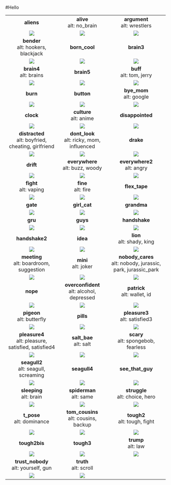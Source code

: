 #Hello

<!--START-->
||||
|:---:|:---:|:---:|
|**aliens**|**alive**<br>alt: no_brain|**argument**<br>alt: wrestlers|
|<a href='./templates/aliens.jpg' target='_blank'><img src='./templates/aliens.jpg' style='max-height:25vh'/></a>|<a href='./templates/alive.jpg' target='_blank'><img src='./templates/alive.jpg' style='max-height:25vh'/></a>|<a href='./templates/argument.jpg' target='_blank'><img src='./templates/argument.jpg' style='max-height:25vh'/></a>|
|**bender**<br>alt: hookers, blackjack|**born_cool**|**brain3**|
|<a href='./templates/bender.jpg' target='_blank'><img src='./templates/bender.jpg' style='max-height:25vh'/></a>|<a href='./templates/born_cool.jpg' target='_blank'><img src='./templates/born_cool.jpg' style='max-height:25vh'/></a>|<a href='./templates/brain3.jpg' target='_blank'><img src='./templates/brain3.jpg' style='max-height:25vh'/></a>|
|**brain4**<br>alt: brains|**brain5**|**buff**<br>alt: tom, jerry|
|<a href='./templates/brain4.jpg' target='_blank'><img src='./templates/brain4.jpg' style='max-height:25vh'/></a>|<a href='./templates/brain5.jpg' target='_blank'><img src='./templates/brain5.jpg' style='max-height:25vh'/></a>|<a href='./templates/buff.jpg' target='_blank'><img src='./templates/buff.jpg' style='max-height:25vh'/></a>|
|**burn**|**button**|**bye_mom**<br>alt: google|
|<a href='./templates/burn.jpg' target='_blank'><img src='./templates/burn.jpg' style='max-height:25vh'/></a>|<a href='./templates/button.jpg' target='_blank'><img src='./templates/button.jpg' style='max-height:25vh'/></a>|<a href='./templates/bye_mom.jpg' target='_blank'><img src='./templates/bye_mom.jpg' style='max-height:25vh'/></a>|
|**clock**|**culture**<br>alt: anime|**disappointed**|
|<a href='./templates/clock.jpg' target='_blank'><img src='./templates/clock.jpg' style='max-height:25vh'/></a>|<a href='./templates/culture.jpg' target='_blank'><img src='./templates/culture.jpg' style='max-height:25vh'/></a>|<a href='./templates/disappointed.jpg' target='_blank'><img src='./templates/disappointed.jpg' style='max-height:25vh'/></a>|
|**distracted**<br>alt: boyfried, cheating, girlfriend|**dont_look**<br>alt: ricky, mom, influenced|**drake**|
|<a href='./templates/distracted.jpg' target='_blank'><img src='./templates/distracted.jpg' style='max-height:25vh'/></a>|<a href='./templates/dont_look.jpg' target='_blank'><img src='./templates/dont_look.jpg' style='max-height:25vh'/></a>|<a href='./templates/drake.jpg' target='_blank'><img src='./templates/drake.jpg' style='max-height:25vh'/></a>|
|**drift**|**everywhere**<br>alt: buzz, woody|**everywhere2**<br>alt: angry|
|<a href='./templates/drift.jpg' target='_blank'><img src='./templates/drift.jpg' style='max-height:25vh'/></a>|<a href='./templates/everywhere.jpg' target='_blank'><img src='./templates/everywhere.jpg' style='max-height:25vh'/></a>|<a href='./templates/everywhere2.jpg' target='_blank'><img src='./templates/everywhere2.jpg' style='max-height:25vh'/></a>|
|**fight**<br>alt: vaping|**fine**<br>alt: fire|**flex_tape**|
|<a href='./templates/fight.jpg' target='_blank'><img src='./templates/fight.jpg' style='max-height:25vh'/></a>|<a href='./templates/fine.jpg' target='_blank'><img src='./templates/fine.jpg' style='max-height:25vh'/></a>|<a href='./templates/flex_tape.jpg' target='_blank'><img src='./templates/flex_tape.jpg' style='max-height:25vh'/></a>|
|**gate**|**girl_cat**|**grandma**|
|<a href='./templates/gate.jpg' target='_blank'><img src='./templates/gate.jpg' style='max-height:25vh'/></a>|<a href='./templates/girl_cat.jpg' target='_blank'><img src='./templates/girl_cat.jpg' style='max-height:25vh'/></a>|<a href='./templates/grandma.jpg' target='_blank'><img src='./templates/grandma.jpg' style='max-height:25vh'/></a>|
|**gru**|**guys**|**handshake**|
|<a href='./templates/gru.jpg' target='_blank'><img src='./templates/gru.jpg' style='max-height:25vh'/></a>|<a href='./templates/guys.jpg' target='_blank'><img src='./templates/guys.jpg' style='max-height:25vh'/></a>|<a href='./templates/handshake.jpg' target='_blank'><img src='./templates/handshake.jpg' style='max-height:25vh'/></a>|
|**handshake2**|**idea**|**lion**<br>alt: shady, king|
|<a href='./templates/handshake2.jpg' target='_blank'><img src='./templates/handshake2.jpg' style='max-height:25vh'/></a>|<a href='./templates/idea.jpg' target='_blank'><img src='./templates/idea.jpg' style='max-height:25vh'/></a>|<a href='./templates/lion.jpg' target='_blank'><img src='./templates/lion.jpg' style='max-height:25vh'/></a>|
|**meeting**<br>alt: boardroom, suggestion|**mini**<br>alt: joker|**nobody_cares**<br>alt: nobody, jurassic, park, jurassic_park|
|<a href='./templates/meeting.jpg' target='_blank'><img src='./templates/meeting.jpg' style='max-height:25vh'/></a>|<a href='./templates/mini.jpg' target='_blank'><img src='./templates/mini.jpg' style='max-height:25vh'/></a>|<a href='./templates/nobody_cares.jpg' target='_blank'><img src='./templates/nobody_cares.jpg' style='max-height:25vh'/></a>|
|**nope**|**overconfident**<br>alt: alcohol, depressed|**patrick**<br>alt: wallet, id|
|<a href='./templates/nope.jpg' target='_blank'><img src='./templates/nope.jpg' style='max-height:25vh'/></a>|<a href='./templates/overconfident.jpg' target='_blank'><img src='./templates/overconfident.jpg' style='max-height:25vh'/></a>|<a href='./templates/patrick.jpg' target='_blank'><img src='./templates/patrick.jpg' style='max-height:25vh'/></a>|
|**pigeon**<br>alt: butterfly|**pills**|**pleasure3**<br>alt: satisfied3|
|<a href='./templates/pigeon.jpg' target='_blank'><img src='./templates/pigeon.jpg' style='max-height:25vh'/></a>|<a href='./templates/pills.jpg' target='_blank'><img src='./templates/pills.jpg' style='max-height:25vh'/></a>|<a href='./templates/pleasure3.jpg' target='_blank'><img src='./templates/pleasure3.jpg' style='max-height:25vh'/></a>|
|**pleasure4**<br>alt: pleasure, satisfied, satisfied4|**salt_bae**<br>alt: salt|**scary**<br>alt: spongebob, fearless|
|<a href='./templates/pleasure4.jpg' target='_blank'><img src='./templates/pleasure4.jpg' style='max-height:25vh'/></a>|<a href='./templates/salt_bae.jpg' target='_blank'><img src='./templates/salt_bae.jpg' style='max-height:25vh'/></a>|<a href='./templates/scary.jpg' target='_blank'><img src='./templates/scary.jpg' style='max-height:25vh'/></a>|
|**seagull2**<br>alt: seagull, screaming|**seagull4**|**see_that_guy**|
|<a href='./templates/seagull2.jpg' target='_blank'><img src='./templates/seagull2.jpg' style='max-height:25vh'/></a>|<a href='./templates/seagull4.jpg' target='_blank'><img src='./templates/seagull4.jpg' style='max-height:25vh'/></a>|<a href='./templates/see_that_guy.jpg' target='_blank'><img src='./templates/see_that_guy.jpg' style='max-height:25vh'/></a>|
|**sleeping**<br>alt: brain|**spiderman**<br>alt: same|**struggle**<br>alt: choice, hero|
|<a href='./templates/sleeping.jpg' target='_blank'><img src='./templates/sleeping.jpg' style='max-height:25vh'/></a>|<a href='./templates/spiderman.jpg' target='_blank'><img src='./templates/spiderman.jpg' style='max-height:25vh'/></a>|<a href='./templates/struggle.jpg' target='_blank'><img src='./templates/struggle.jpg' style='max-height:25vh'/></a>|
|**t_pose**<br>alt: dominance|**tom_cousins**<br>alt: cousins, backup|**tough2**<br>alt: tough, fight|
|<a href='./templates/t_pose.jpg' target='_blank'><img src='./templates/t_pose.jpg' style='max-height:25vh'/></a>|<a href='./templates/tom_cousins.jpg' target='_blank'><img src='./templates/tom_cousins.jpg' style='max-height:25vh'/></a>|<a href='./templates/tough2.jpg' target='_blank'><img src='./templates/tough2.jpg' style='max-height:25vh'/></a>|
|**tough2bis**|**tough3**|**trump**<br>alt: law|
|<a href='./templates/tough2bis.jpg' target='_blank'><img src='./templates/tough2bis.jpg' style='max-height:25vh'/></a>|<a href='./templates/tough3.jpg' target='_blank'><img src='./templates/tough3.jpg' style='max-height:25vh'/></a>|<a href='./templates/trump.jpg' target='_blank'><img src='./templates/trump.jpg' style='max-height:25vh'/></a>|
|**trust_nobody**<br>alt: yourself, gun|**truth**<br>alt: scroll|
|<a href='./templates/trust_nobody.jpg' target='_blank'><img src='./templates/trust_nobody.jpg' style='max-height:25vh'/></a>|<a href='./templates/truth.jpg' target='_blank'><img src='./templates/truth.jpg' style='max-height:25vh'/></a>||
<!--END-->
